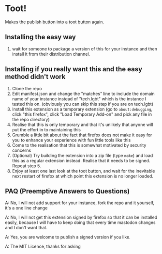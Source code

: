 # Toot!

Makes the publish button into a toot button again.

## Installing the easy way

1. wait for someone to package a version of this for your instance and then install it from their distribution channel.

## Installing if you really want this and the easy method didn't work

1. Clone the repo
2. Edit manifest.json and change the "matches" line to include the domain name of your instance instead of "tech.lgbt" which is the instance I tested this on. (obviously you can skip this step if you are on tech.lgbt)
3. Install this extension as a temporary extension (go to `about:debugging`, click "this firefox", click "Load Temporary Add-on" and pick any file in the repo directory)
4. Realise that this is only temporary and that it's unlikely that anyone will put the effort in to maintaining this
5. Grumble a little bit about the fact that firefox does not make it easy for you to enhance your experience with fun little tools like this
6. Come to the realisation that this is somewhat motivated by security concerns
7. (Optional) Try building the extension into a zip file (type `make`) and load this as a regular extension instead. Realise that it needs to be signed. Repeat step 5.
8. Enjoy at least one last look at the toot button, and wait for the inevitable next restart of firefox at which point this extension is no longer loaded.

## PAQ (Preemptive Answers to Questions)

A: No, I will not add support for your instance, fork the repo and it yourself, it's a one line change

A: No, I will not get this extension signed by firefox so that it can be installed easily, because I will have to keep doing that every time mastodon changes and I don't want that.

A: Yes, you are welcome to publish a signed version if you like.

A: The MIT Licence, thanks for asking
